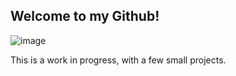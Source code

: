 ## Welcome to my Github!

![image](https://user-images.githubusercontent.com/103549321/213547498-030aeef3-08d8-4482-8fb3-f1704b5f3bfc.png)

This is a work in progress, with a few small projects.


